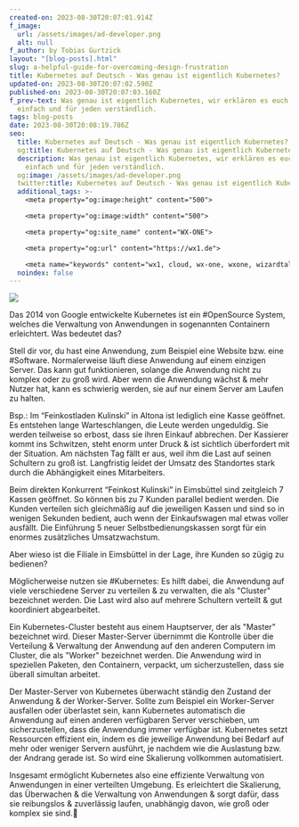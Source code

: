 ```yaml
---
created-on: 2023-08-30T20:07:01.914Z
f_image:
  url: /assets/images/ad-developer.png
  alt: null
f_author: by Tobias Gurtzick
layout: "[blog-posts].html"
slug: a-helpful-guide-for-overcoming-design-frustration
title: Kubernetes auf Deutsch - Was genau ist eigentlich Kubernetes?
updated-on: 2023-08-30T20:07:02.590Z
published-on: 2023-08-30T20:07:03.160Z
f_prev-text: Was genau ist eigentlich Kubernetes, wir erklären es euch einmal
  einfach und für jeden verständlich.
tags: blog-posts
date: 2023-08-30T20:08:19.786Z
seo:
  title: Kubernetes auf Deutsch - Was genau ist eigentlich Kubernetes? - WX-ONE
  og:title: Kubernetes auf Deutsch - Was genau ist eigentlich Kubernetes? - WX-ONE
  description: Was genau ist eigentlich Kubernetes, wir erklären es euch einmal
    einfach und für jeden verständlich.
  og:image: /assets/images/ad-developer.png
  twitter:title: Kubernetes auf Deutsch - Was genau ist eigentlich Kubernetes? - WX-ONE
  additional_tags: >-
    <meta property="og:image:height" content="500">

    <meta property="og:image:width" content="500">

    <meta property="og:site_name" content="WX-ONE">

    <meta property="og:url" content="https://wx1.de">

    <meta name="keywords" content="wx1, cloud, wx-one, wxone, wizardtales, iaas, saas, paas, kubernetes, infrastructure, datacenter, csp">
  noindex: false
---
```

![](/assets/images/ad-developer.png)

Das 2014 von Google entwickelte Kubernetes ist ein #OpenSource System, welches die Verwaltung von Anwendungen in sogenannten Containern erleichtert. Was bedeutet das?

Stell dir vor, du hast eine Anwendung, zum Beispiel eine Website bzw. eine #Software. Normalerweise läuft diese Anwendung auf einem einzigen Server. Das kann gut funktionieren, solange die Anwendung nicht zu komplex oder zu groß wird. Aber wenn die Anwendung wächst & mehr Nutzer hat, kann es schwierig werden, sie auf nur einem Server am Laufen zu halten.

Bsp.: Im “Feinkostladen Kulinski” in Altona ist lediglich eine Kasse geöffnet. Es entstehen lange Warteschlangen, die Leute werden ungeduldig. Sie werden teilweise so erbost, dass sie ihren Einkauf abbrechen. Der Kassierer kommt ins Schwitzen, steht enorm unter Druck & ist sichtlich überfordert mit der Situation. Am nächsten Tag fällt er aus, weil ihm die Last auf seinen Schultern zu groß ist. Langfristig leidet der Umsatz des Standortes stark durch die Abhängigkeit eines Mitarbeiters.

Beim direkten Konkurrent “Feinkost Kulinski” in Eimsbüttel sind zeitgleich 7 Kassen geöffnet. So können bis zu 7 Kunden parallel bedient werden. Die Kunden verteilen sich gleichmäßig auf die jeweiligen Kassen und sind so in wenigen Sekunden bedient, auch wenn der Einkaufswagen mal etwas voller ausfällt. Die Einführung 5 neuer Selbstbedienungskassen sorgt für ein enormes zusätzliches Umsatzwachstum.

Aber wieso ist die Filiale in Eimsbüttel in der Lage, ihre Kunden so zügig zu bedienen?

Möglicherweise nutzen sie #Kubernetes: Es hilft dabei, die Anwendung auf viele verschiedene Server zu verteilen & zu verwalten, die als "Cluster" bezeichnet werden. Die Last wird also auf mehrere Schultern verteilt & gut koordiniert abgearbeitet.

Ein Kubernetes-Cluster besteht aus einem Hauptserver, der als "Master" bezeichnet wird. Dieser Master-Server übernimmt die Kontrolle über die Verteilung & Verwaltung der Anwendung auf den anderen Computern im Cluster, die als "Worker" bezeichnet werden. Die Anwendung wird in speziellen Paketen, den Containern, verpackt, um sicherzustellen, dass sie überall simultan arbeitet.

Der Master-Server von Kubernetes überwacht ständig den Zustand der Anwendung & der Worker-Server. Sollte zum Beispiel ein Worker-Server ausfallen oder überlastet sein, kann Kubernetes automatisch die Anwendung auf einen anderen verfügbaren Server verschieben, um sicherzustellen, dass die Anwendung immer verfügbar ist. Kubernetes setzt Ressourcen effizient ein, indem es die jeweilige Anwendung bei Bedarf auf mehr oder weniger Servern ausführt, je nachdem wie die Auslastung bzw. der Andrang gerade ist. So wird eine Skalierung vollkommen automatisiert.

Insgesamt ermöglicht Kubernetes also eine effiziente Verwaltung von Anwendungen in einer verteilten Umgebung. Es erleichtert die Skalierung, das Überwachen & die Verwaltung von Anwendungen & sorgt dafür, dass sie reibungslos & zuverlässig laufen, unabhängig davon, wie groß oder komplex sie sind.🚀